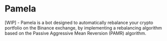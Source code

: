 # Pamela

[WIP] - Pamela is a bot designed to automatically rebalance your crypto portfolio on the Binance exchange, by implementing a rebalancing algorithm based on the Passive Aggressive Mean Reversion (PAMR) algorithm.

